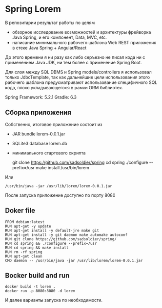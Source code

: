 
# Spring Lorem

В репозитарии результат работы по целям

- обзорное исследование возможностей и архитектуры фрейворка Java Spring, 
и его компонент, Data, MVC, etc.
- написание минимального рабочего шаблона Web REST приложения в стеке
Java Spring + Angular/React

До этого времени я ни разу как либо серъезно не писал кода ни 
с применением Java JDK, ни тем более с применение Spring Boot.

Для слоя между SQL DBMS и Spring models/controllers я использовал 
только JdbcTemplate, так как дальнейшие цели использования этого 
рабочего шаблона предусматривают использование специфичного SQL кода, 
плохо укладывающегося в рамки ORM библиотек.

Spring Framework: 5.2.1
Gradle: 6.3

## Сборка приложения

Собственно, итоговое приложение состоит из
- JAR bundle lorem-0.0.1.jar
- SQLite3 database lorem.db
- минимального стартового скрипта

    git clone https://github.com/sadsoldier/spring
    cd spring
    ./configure --prefix=/usr
    make install
    /usr/bin/lorem

Или 

    /usr/bin/java -jar /usr/lib/lorem/lorem-0.0.1.jar

После запуска приложение доступно по порту 8080

## Doker file

    FROM debian:latest
    RUN apt-get -y update
    RUN apt-get install -y default-jre make git
    RUN apt-get install -y git daemon make automake autoconf
    RUN git clone https://github.com/sadsoldier/spring/ 
    RUN cd spring && ./configure --prefix=/usr 
    RUN cd spring && make install
    RUN rm -rf spring
    RUN apt-get clean
    CMD daemon -- /usr/bin/java -jar /usr/lib/lorem/lorem-0.0.1.jar

## Bocker build and run

    docker build -t lorem .
    docker run -p 8080:8080 -d lorem

И далее варианты запуска по необходимости.

